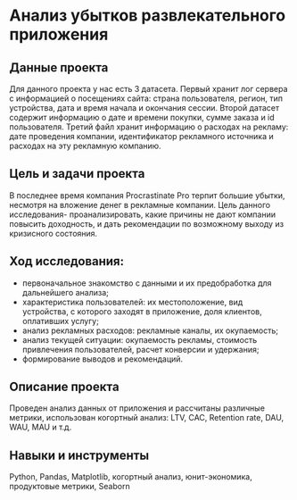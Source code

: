 # Анализ убытков развлекательного приложения

## Данные проекта

Для данного проекта у нас есть 3 датасета. Первый хранит лог сервера с информацией о посещениях сайта: страна пользователя, регион, тип устройства, дата и время 
начала и окончания сессии. Второй датасет содержит информацию о дате и времени покупки, сумме заказа и id пользователя. Третий файл хранит информацию о расходах на рекламу: дате проведения компании, идентификатор рекламного источника и расходах на эту рекламную компанию.

## Цель и задачи проекта

В последнее время компания Procrastinate Pro терпит большие убытки, несмотря на вложение денег в рекламные компании. Цель данного исследования- проанализировать, какие причины не дают компании повысить доходность, и дать рекомендации по возможному выходу из кризисного состояния.

## Ход исследования:

- первоначальное знакомство с данными и их предобработка для дальнейшего анализа;
- характеристика пользователей: их местоположение, вид устройства, с которого заходят в приложение, доля клиентов, оплативших услугу;
- анализ рекламных расходов: рекламные каналы, их окупаемость;
- анализ текущей ситуации: окупаемость рекламы, стоимость привлечения пользователей, расчет конверсии и удержания;
- формирование выводов и рекомендаций.
## Описание проекта

Проведен анализ данных от приложения и рассчитаны различные метрики, использован когортный анализ: LTV, CAC, Retention rate, DAU, WAU, MAU и т.д.

## Навыки и инструменты

Python, Pandas, Matplotlib, когортный анализ, юнит-экономика, продуктовые метрики, Seaborn
